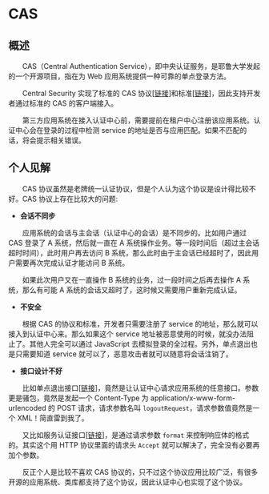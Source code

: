 # CAS
## 概述
&emsp;&emsp;CAS（Central Authentication Service），即中央认证服务，是耶鲁大学发起的一个开源项目，指在为 Web 应用系统提供一种可靠的单点登录方法。

&emsp;&emsp;Central Security 实现了标准的 CAS 协议[[链接](https://apereo.github.io/cas/6.6.x/protocol/CAS-Protocol.html)]和标准[[链接](https://apereo.github.io/cas/6.6.x/protocol/CAS-Protocol-Specification.html)]，因此支持开发者通过标准的 CAS 的客户端接入。

&emsp;&emsp;第三方应用系统在接入认证中心前，需要提前在租户中心注册该应用系统。认证中心会在登录的过程中检测 service 的地址是否与应用匹配。如果不匹配的话，将会提示相关错误。

## 个人见解
&emsp;&emsp;CAS 协议虽然是老牌统一认证协议，但是个人认为这个协议是设计得比较不好。CAS 协议上存在比较大的问题:

- **会话不同步**

&emsp;&emsp;应用系统的会话与主会话（认证中心的会话）是不同步的。比如用户通过 CAS 登录了 A 系统，然后就一直在 A 系统操作业务。等一段时间后（超过主会话超时时间），此时用户再去访问 B 系统，那么此时由于主会话已经超时了，因此用户需要再次完成认证才能访问 B 系统。

&emsp;&emsp;如果此次用户又在一直操作 B 系统的业务，过一段时间之后再去操作 A 系统，那么有可能 A 系统的会话又超时了，这时候又需要用户重新完成认证。

- **不安全**

&emsp;&emsp;根据 CAS 的协议和标准，开发者只需要注册了 service 的地址，那么就可以接入到认证中心来。那么如果这个 service 地址被恶意使用的时候，就没办法阻止了。其他人完全可以通过 JavaScript 去模拟登录的全过程。另外，单点退出也是只需要知道 service 就可以了，恶意攻击者就可以随意将会话注销了。

- **接口设计不好**

&emsp;&emsp;比如单点退出接口[[链接](/studio/security/sso/cas/logout)]，竟然是让认证中心请求应用系统的任意接口。参数更是骚包，竟然是发起一个 Content-Type 为 application/x-www-form-urlencoded 的 POST 请求，请求参数名叫 `logoutRequest`，请求参数值竟然是一个 XML！简直雷到我了。

&emsp;&emsp;又比如服务认证接口[[链接](/studio/security/sso/cas/service-validate)]，是通过请求参数 `format` 来控制响应体的格式的。其实这个用 HTTP 协议里面的请求头 `Accept` 就可以解决了，完全没有必要再加个参数。

&emsp;&emsp;反正个人是比较不喜欢 CAS 协议的，只不过这个协议应用比较广泛，有很多开源的应用系统、类库都支持了这个协议，因此认证中心也实现了这个协议。